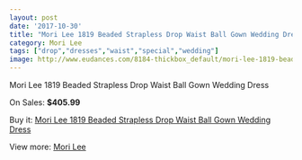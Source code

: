 ```yaml
---
layout: post
date: '2017-10-30'
title: "Mori Lee 1819 Beaded Strapless Drop Waist Ball Gown Wedding Dress"
category: Mori Lee
tags: ["drop","dresses","waist","special","wedding"]
image: http://www.eudances.com/8184-thickbox_default/mori-lee-1819-beaded-strapless-drop-waist-ball-gown-wedding-dress.jpg
---
```

Mori Lee 1819 Beaded Strapless Drop Waist Ball Gown Wedding Dress

On Sales: **$405.99**
<a href="https://www.eudances.com/en/mori-lee/2834-mori-lee-1819-beaded-strapless-drop-waist-ball-gown-wedding-dress.html"><amp-img layout="responsive" width="600" height="600" src="//www.eudances.com/8184-thickbox_default/mori-lee-1819-beaded-strapless-drop-waist-ball-gown-wedding-dress.jpg" alt="Mori Lee 1819 Beaded Strapless Drop Waist Ball Gown Wedding Dress 0" /></a>
<a href="https://www.eudances.com/en/mori-lee/2834-mori-lee-1819-beaded-strapless-drop-waist-ball-gown-wedding-dress.html"><amp-img layout="responsive" width="600" height="600" src="//www.eudances.com/8188-thickbox_default/mori-lee-1819-beaded-strapless-drop-waist-ball-gown-wedding-dress.jpg" alt="Mori Lee 1819 Beaded Strapless Drop Waist Ball Gown Wedding Dress 1" /></a>
<a href="https://www.eudances.com/en/mori-lee/2834-mori-lee-1819-beaded-strapless-drop-waist-ball-gown-wedding-dress.html"><amp-img layout="responsive" width="600" height="600" src="//www.eudances.com/8187-thickbox_default/mori-lee-1819-beaded-strapless-drop-waist-ball-gown-wedding-dress.jpg" alt="Mori Lee 1819 Beaded Strapless Drop Waist Ball Gown Wedding Dress 2" /></a>
<a href="https://www.eudances.com/en/mori-lee/2834-mori-lee-1819-beaded-strapless-drop-waist-ball-gown-wedding-dress.html"><amp-img layout="responsive" width="600" height="600" src="//www.eudances.com/8186-thickbox_default/mori-lee-1819-beaded-strapless-drop-waist-ball-gown-wedding-dress.jpg" alt="Mori Lee 1819 Beaded Strapless Drop Waist Ball Gown Wedding Dress 3" /></a>
<a href="https://www.eudances.com/en/mori-lee/2834-mori-lee-1819-beaded-strapless-drop-waist-ball-gown-wedding-dress.html"><amp-img layout="responsive" width="600" height="600" src="//www.eudances.com/8185-thickbox_default/mori-lee-1819-beaded-strapless-drop-waist-ball-gown-wedding-dress.jpg" alt="Mori Lee 1819 Beaded Strapless Drop Waist Ball Gown Wedding Dress 4" /></a>

Buy it: [Mori Lee 1819 Beaded Strapless Drop Waist Ball Gown Wedding Dress](https://www.eudances.com/en/mori-lee/2834-mori-lee-1819-beaded-strapless-drop-waist-ball-gown-wedding-dress.html "Mori Lee 1819 Beaded Strapless Drop Waist Ball Gown Wedding Dress")

View more: [Mori Lee](https://www.eudances.com/en/9-mori-lee "Mori Lee")